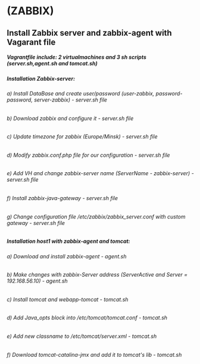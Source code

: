 #                                                  (ZABBIX)
## Install Zabbix server and zabbix-agent with Vagarant file 
##### Vagrantfile include: 2 virtualmachines and 3 sh scripts (server.sh,agent.sh and tomcat.sh)
##### Installation Zabbix-server:
###### a) Install DataBase and create user/password (user-zabbix, password-password, server-zabbix) - server.sh file
###### b) Download zabbix and configure it - server.sh file
###### c) Update timezone for zabbix (Europe/Minsk) - server.sh file
###### d) Modify zabbix.conf.php file for our configuration - server.sh file
###### e) Add VH and change zabbix-server name (ServerName - zabbix-server) - server.sh file
###### f) Install zabbix-java-gateway - server.sh file
###### g) Change configuration file /etc/zabbix/zabbix_server.conf with custom gateway - server.sh file
##### Installation host1 with zabbix-agent and tomcat:
###### a) Download and install zabbix-agent - agent.sh
###### b) Make changes with zabbix-Server address (ServerActive and Server = 192.168.56.10) - agent.sh
###### c) Install tomcat and webapp-tomcat - tomcat.sh
###### d) Add Java_opts block into /etc/tomcat/tomcat.conf - tomcat.sh
###### e) Add new classname to /etc/tomcat/server.xml - tomcat.sh
###### f) Download tomcat-catalina-jmx and add it to tomcat's lib - tomcat.sh


